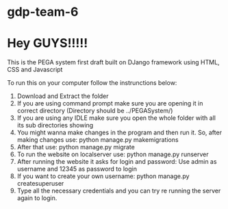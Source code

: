 # gdp-team-6

# Hey GUYS!!!!!

This is the PEGA system first draft built on DJango framework using HTML, CSS and Javascript

To run this on your computer follow the instrunctions below:

1. Download and Extract the folder
2. If you are using command prompt make sure you are opening it in correct directory (Directory should be ../PEGASystem/)
3. If you are using any IDLE make sure you open the whole folder with all its sub directories showing
4. You might wanna make changes in the program and then run it. So, after making changes use: python manage.py makemigrations
5. After that use: python manage.py migrate
6. To run the website on localserver use: python manage.py runserver
7. After running the website it asks for login and password: Use admin as username and 12345 as password to login
8. If you want to create your own username: python manage.py createsuperuser
9. Type all the necessary credentials and you can try re running the server again to login.

